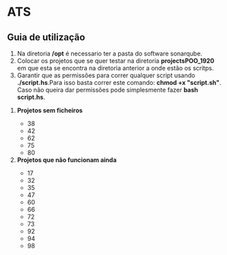 # ATS


<h2>Guia de utilização</h2>

 <ol>
        <li>Na diretoria <b>/opt</b> é necessario ter a pasta do software sonarqube.</li>
        <li>Colocar os projetos que se quer testar na diretoria <b>projectsPOO_1920</b> em que esta se encontra na diretoria anterior a onde estão os scritps.</li>
        <li>Garantir que as permissões para correr qualquer script usando <b>./script.hs</b>.Para isso basta correr este comando: <b>chmod +x "script.sh"</b>. Caso não queira dar permissões pode simplesmente fazer <b>bash script.hs</b>.</li>
 
</ol>

<ol>
	<li> <b>Projetos sem ficheiros</b> </li> 
	<ul>
	 	<li>38</li>
		<li>42</li>
		<li>62</li>
		<li>75</li>
		<li>80</li>
	</ul>
	
<li> <b>Projetos que não funcionam ainda</b></li>
	<ul>
		<li>17</li>
		<li>32</li>
		<li>35</li>
		<li>47</li>
		<li>60</li>
		<li>66</li>
		<li>72</li>
		<li>73</li>
		<li>92</li>
		<li>94</li>
		<li>98</li>
	</ul>
</ol> 
